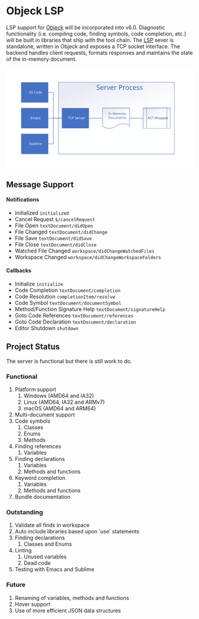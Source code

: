# Objeck LSP
LSP support for [Objeck](https://github.com/objeck/objeck-lang) will be incorporated into v6.0. Diagnostic functionality (i.e. compiling code, finding symbols, code completion, etc.) will be built in libraries that ship with the tool chain. The [LSP](https://microsoft.github.io/language-server-protocol/specification) sever is standalone, written in Objeck and exposes a TCP socket interface. The backend handles client requests, formats responses and maintains the state of the in-memory document.

![alt text](images/design.svg "Objeck LSP")

## Message Support

#### Notifications
* Initialized `initialized`
* Cancel Request `$/cancelRequest`
* File Open `textDocument/didOpen`
* File Changed `textDocument/didChange`
* File Save `textDocument/didSave`
* File Close `textDocument/didClose`
* Watched File Changed `workspace/didChangeWatchedFiles`
* Workspace Changed `workspace/didChangeWorkspaceFolders`

#### Callbacks
* Initialize `initialize`
* Code Completion `textDocument/completion`
* Code Resolution `completionItem/resolve`
* Code Symbol `textDocument/documentSymbol`
* Method/Function Signature Help `textDocument/signatureHelp`
* Goto Code References `textDocument/references`
* Goto Code Declaration `textDocument/declaration`
* Editor Shutdown `shutdown`

## Project Status
The server is functional but there is still work to do.

### Functional
1. Platform support
    1. Windows (AMD64 and IA32)
    2. Linux (AMD64, IA32 and ARMv7)
    3. macOS (AMD64 and ARM64)
2. Multi-document support
3. Code symbols
    1. Classes
    2. Enums
    3. Methods    
4. Finding references
    1. Variables
5. Finding declarations
    1. Variables
    2. Methods and functions
6. Keyword completion
    1. Variables
    2. Methods and functions
7. Bundle documentation

### Outstanding
1. Validate all finds in workspace
2. Auto include libraries based upon 'use' statements
3. Finding declarations
    1. Classes and Enums
4. Linting
    1. Unused variables
    2. Dead code
5. Testing with Emacs and Sublime

### Future
1. Renaming of variables, methods and functions
2. Hover support
3. Use of more efficient JSON data structures 